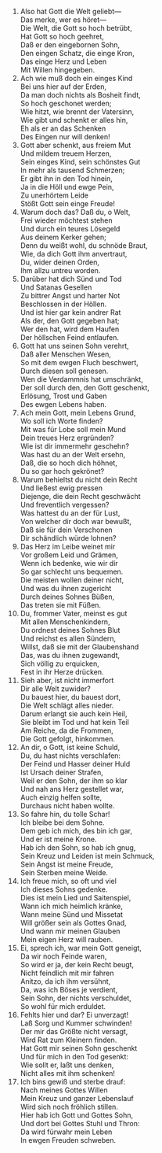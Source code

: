 1. Also hat Gott die Welt geliebt—  
   Das merke, wer es höret—  
   Die Welt, die Gott so hoch betrübt,  
   Hat Gott so hoch geehret,  
   Daß er den eingebornen Sohn,  
   Den eingen Schatz, die einge Kron,  
   Das einge Herz und Leben  
   Mit Willen hingegeben.
2. Ach wie muß doch ein einges Kind  
   Bei uns hier auf der Erden,  
   Da man doch nichts als Bosheit findt,  
   So hoch geschonet werden;  
   Wie hitzt, wie brennt der Vatersinn,  
   Wie gibt und schenkt er alles hin,  
   Eh als er an das Schenken  
   Des Eingen nur will denken!
3. Gott aber schenkt, aus freiem Mut  
   Und mildem treuem Herzen,  
   Sein einges Kind, sein schönstes Gut  
   In mehr als tausend Schmerzen;  
   Er gibt ihn in den Tod hinein,  
   Ja in die Höll und ewge Pein,  
   Zu unerhörtem Leide  
   Stößt Gott sein einge Freude!
4. Warum doch das? Daß du, o Welt,  
   Frei wieder möchtest stehen  
   Und durch ein teures Lösegeld  
   Aus deinem Kerker gehen;  
   Denn du weißt wohl, du schnöde Braut,  
   Wie, da dich Gott ihm anvertraut,  
   Du, wider deinen Orden,  
   Ihm allzu untreu worden.
5. Darüber hat dich Sünd und Tod  
   Und Satanas Gesellen  
   Zu bittrer Angst und harter Not  
   Beschlossen in der Höllen.  
   Und ist hier gar kein andrer Rat  
   Als der, den Gott gegeben hat;  
   Wer den hat, wird dem Haufen  
   Der höllschen Feind entlaufen.
6. Gott hat uns seinen Sohn verehrt,  
   Daß aller Menschen Wesen,  
   So mit dem ewgen Fluch beschwert,  
   Durch diesen soll genesen.  
   Wen die Verdammnis hat umschränkt,  
   Der soll durch den, den Gott geschenkt,  
   Erlösung, Trost und Gaben  
   Des ewgen Lebens haben.
7. Ach mein Gott, mein Lebens Grund,  
   Wo soll ich Worte finden?  
   Mit was für Lobe soll mein Mund  
   Dein treues Herz ergründen?  
   Wie ist dir immermehr geschehn?  
   Was hast du an der Welt ersehn,  
   Daß, die so hoch dich höhnet,  
   Du so gar hoch gekrönet?
8. Warum behieltst du nicht dein Recht  
   Und ließest ewig pressen  
   Diejenge, die dein Recht geschwächt  
   Und freventlich vergessen?  
   Was hattest du an der für Lust,  
   Von welcher dir doch war bewußt,  
   Daß sie für dein Verschonen  
   Dir schändlich würde lohnen?
9. Das Herz im Leibe weinet mir  
   Vor großem Leid und Grämen,  
   Wenn ich bedenke, wie wir dir  
   So gar schlecht uns bequemen.  
   Die meisten wollen deiner nicht,  
   Und was du ihnen zugericht  
   Durch deines Sohnes Büßen,  
   Das treten sie mit Füßen.
10. Du, frommer Vater, meinst es gut  
    Mit allen Menschenkindern,  
    Du ordnest deines Sohnes Blut  
    Und reichst es allen Sündern,  
    Willst, daß sie mit der Glaubenshand  
    Das, was du ihnen zugewandt,  
    Sich völlig zu erquicken,  
    Fest in ihr Herze drücken.
11. Sieh aber, ist nicht immerfort  
    Dir alle Welt zuwider?  
    Du bauest hier, du bauest dort,  
    Die Welt schlägt alles nieder.  
    Darum erlangt sie auch kein Heil,  
    Sie bleibt im Tod und hat kein Teil  
    Am Reiche, da die Frommen,  
    Die Gott gefolgt, hinkommen.
12. An dir, o Gott, ist keine Schuld,  
    Du, du hast nichts verschlafen:  
    Der Feind und Hasser deiner Huld  
    Ist Ursach deiner Strafen,  
    Weil er den Sohn, der ihm so klar  
    Und nah ans Herz gestellet war,  
    Auch einzig helfen sollte,  
    Durchaus nicht haben wollte.
13. So fahre hin, du tolle Schar!  
    Ich bleibe bei dem Sohne.  
    Dem geb ich mich, des bin ich gar,  
    Und er ist meine Krone.  
    Hab ich den Sohn, so hab ich gnug,  
    Sein Kreuz und Leiden ist mein Schmuck,  
    Sein Angst ist meine Freude,  
    Sein Sterben meine Weide.
14. Ich freue mich, so oft und viel  
    Ich dieses Sohns gedenke.  
    Dies ist mein Lied und Saitenspiel,  
    Wann ich mich heimlich kränke,  
    Wann meine Sünd und Missetat  
    Will größer sein als Gottes Gnad,  
    Und wann mir meinen Glauben  
    Mein eigen Herz will rauben.
15. Ei, sprech ich, war mein Gott geneigt,  
    Da wir noch Feinde waren,  
    So wird er ja, der kein Recht beugt,  
    Nicht feindlich mit mir fahren  
    Anitzo, da ich ihm versühnt,  
    Da, was ich Böses je verdient,  
    Sein Sohn, der nichts verschuldet,  
    So wohl für mich erduldet.
16. Fehlts hier und dar? Ei unverzagt!  
    Laß Sorg und Kummer schwinden!  
    Der mir das Größte nicht versagt,  
    Wird Rat zum Kleinern finden.  
    Hat Gott mir seinen Sohn geschenkt  
    Und für mich in den Tod gesenkt:  
    Wie sollt er, laßt uns denken,  
    Nicht alles mit ihm schenken!
17. Ich bins gewiß und sterbe drauf:  
    Nach meines Gottes Willen  
    Mein Kreuz und ganzer Lebenslauf  
    Wird sich noch fröhlich stillen.  
    Hier hab ich Gott und Gottes Sohn,  
    Und dort bei Gottes Stuhl und Thron:  
    Da wird fürwahr mein Leben  
    In ewgen Freuden schweben.